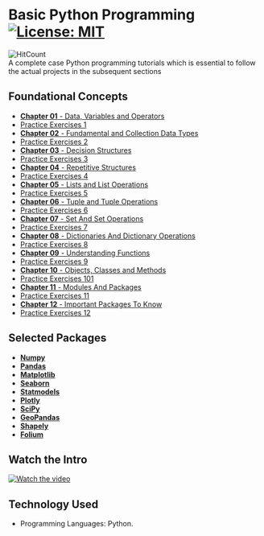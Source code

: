 # Basic Python Programming [![License: MIT](https://img.shields.io/badge/License-MIT-yellow.svg)](https://opensource.org/licenses/MIT)
![HitCount](https://hits.dwyl.com/fromsantanu/BPP-Main.svg)<br>
A complete case Python programming tutorials which is essential to follow the actual projects in the subsequent sections
## Foundational Concepts
- [**Chapter 01** - Data, Variables and Operators](https://github.com/fromsantanu/BPP-Main/blob/main/pages/Chapter01.md)
- [Practice Exercises 1](#)
- [**Chapter 02** - Fundamental and Collection Data Types](https://github.com/fromsantanu/BPP-Main/blob/main/pages/Chapter02.md)
- [Practice Exercises 2](#)
- [**Chapter 03** - Decision Structures](https://github.com/fromsantanu/BPP-Main/blob/main/pages/Chapter03.md)
- [Practice Exercises 3](#)
- [**Chapter 04** - Repetitive Structures](https://github.com/fromsantanu/BPP-Main/blob/main/pages/Chapter04.md)
- [Practice Exercises 4](#)
- [**Chapter 05** - Lists and List Operations](https://github.com/fromsantanu/BPP-Main/blob/main/pages/Chapter05.md)
- [Practice Exercises 5](#)
- [**Chapter 06** - Tuple and Tuple Operations](https://github.com/fromsantanu/BPP-Main/blob/main/pages/Chapter06.md)
- [Practice Exercises 6](#)
- [**Chapter 07** - Set And Set Operations](https://github.com/fromsantanu/BPP-Main/blob/main/pages/Chapter07.md)
- [Practice Exercises 7](#)
- [**Chapter 08** - Dictionaries And Dictionary Operations](https://github.com/fromsantanu/BPP-Main/blob/main/pages/Chapter08.md)
- [Practice Exercises 8](#)
- [**Chapter 09** - Understanding Functions](https://github.com/fromsantanu/BPP-Main/blob/main/pages/Chapter09.md)
- [Practice Exercises 9](#)
- [**Chapter 10** - Objects, Classes and Methods](https://github.com/fromsantanu/BPP-Main/blob/main/pages/Chapter10.md)
- [Practice Exercises 101](#)
- [**Chapter 11** - Modules And Packages](https://github.com/fromsantanu/BPP-Main/blob/main/pages/Chapter11.md)
- [Practice Exercises 11](#)
- [**Chapter 12** - Important Packages To Know](https://github.com/fromsantanu/BPP-Main/blob/main/pages/Chapter12.md)
- [Practice Exercises 12](#)

## Selected Packages
- [**Numpy**](https://github.com/fromsantanu/BPP-Main/blob/main/pages/NP-Main.md) 
- [**Pandas**](https://github.com/fromsantanu/BPP-Main/blob/main/pages/PD-Main.md)
- [**Matplotlib**](https://github.com/fromsantanu/BPP-Main/blob/main/pages/MPL-Main.md) 
- [**Seaborn**](https://github.com/fromsantanu/BPP-Main/blob/main/pages/SB-Main.md)
- [**Statmodels**](https://github.com/fromsantanu/BPP-Main/blob/main/pages/SM-Main.md)
- [**Plotly**](https://github.com/fromsantanu/BPP-Main/blob/main/pages/PLT-Main.md)
- [**SciPy**](https://github.com/fromsantanu/BPP-Main/blob/main/pages/SP-Main.md)
- [**GeoPandas**](https://github.com/fromsantanu/BPP-Main/blob/main/pages/GP-Main.md)
- [**Shapely**](https://github.com/fromsantanu/BPP-Main/blob/main/pages/SPL-Main.md)
- [**Folium**](https://github.com/fromsantanu/BPP-Main/blob/main/pages/FLM-Main.md)

## Watch the Intro 
[![Watch the video](https://img.youtube.com/vi/tbd/hqdefault.jpg)](https://www.youtube.com/watch?v=tbd)

## Technology Used
- Programming Languages: Python.
